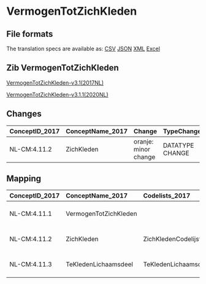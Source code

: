 # VermogenTotZichKleden
## File formats

The translation specs are available as: 
[CSV](../csv/VermogenTotZichKleden.csv) [JSON](../json/VermogenTotZichKleden.json) [XML](../xml/VermogenTotZichKleden.xml) [Excel](../excel/VermogenTotZichKleden.xlsx)



## Zib VermogenTotZichKleden

[VermogenTotZichKleden-v3.1(2017NL)](https://zibs.nl/wiki/VermogenTotZichKleden-v3.1(2017NL))

[VermogenTotZichKleden-v3.1.1(2020NL)](https://zibs.nl/wiki/VermogenTotZichKleden-v3.1.1(2020NL))









## Changes

| ConceptID_2017   | ConceptName_2017   | Change               | TypeChange      | Impact_heen   | TRANSLATIE_spec_heen                         | Impact_terug   | TRANSLATIE_spec_terug                        | Omschrijving                |
|:-----------------|:-------------------|:---------------------|:----------------|:--------------|:---------------------------------------------|:---------------|:---------------------------------------------|:----------------------------|
| NL-CM:4.11.2     | ZichKleden         | oranje: minor change | DATATYPE CHANGE | Low           | valueset datatype CO -> valueset datatype CD | Low            | valueset datatype CD -> valueset datatype CO | Datatype CO gewijzigd in CD |

## Mapping

| ConceptID_2017   | ConceptName_2017      | Codelists_2017                | Change                  | ConceptID_2020   | ConceptName_2020      | Codelists_2020                | Bits     | Omschrijving                | TypeChange      | Impact_heen   | TRANSLATIE_spec_heen                         | Impact_terug   | TRANSLATIE_spec_terug                        |
|:-----------------|:----------------------|:------------------------------|:------------------------|:-----------------|:----------------------|:------------------------------|:---------|:----------------------------|:----------------|:--------------|:---------------------------------------------|:---------------|:---------------------------------------------|
| NL-CM:4.11.1     | VermogenTotZichKleden |                               | groen: geen wijzigingen | NL-CM:4.11.1     | VermogenTotZichKleden |                               |          |                             |                 |               |                                              |                |                                              |
| NL-CM:4.11.2     | ZichKleden            | ZichKledenCodelijst           | oranje: minor change    | NL-CM:4.11.2     | ZichKleden            | ZichKledenCodelijst           | ZIB-1115 | Datatype CO gewijzigd in CD | DATATYPE CHANGE | Low           | valueset datatype CO -> valueset datatype CD | Low            | valueset datatype CD -> valueset datatype CO |
| NL-CM:4.11.3     | TeKledenLichaamsdeel  | TeKledenLichaamsdeelCodelijst | groen: geen wijzigingen | NL-CM:4.11.3     | TeKledenLichaamsdeel  | TeKledenLichaamsdeelCodelijst |          |                             |                 |               |                                              |                |                                              |

